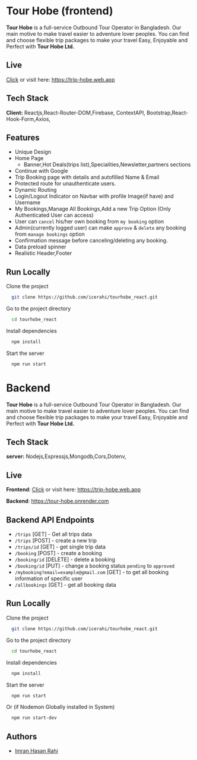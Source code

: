 
# Tour Hobe (frontend)

**Tour Hobe** is a full-service Outbound Tour Operator in Bangladesh. Our main motive to make travel easier to adventure lover peoples.
You can find and choose flexible trip packages to make your travel Easy, Enjoyable and Perfect with **Tour Hobe Ltd.**

## Live

[Click](https://trip-hobe.web.app) or visit here: https://trip-hobe.web.app

  
## Tech Stack

**Client:** Reactjs,React-Router-DOM,Firebase, ContextAPI, Bootstrap,React-Hook-Form,Axios,


  
## Features

- Unique Design
- Home Page 
    - Banner,Hot Deals(trips list),Specialities,Newsletter,partners sections
- Continue with Google
- Trip Booking page with details and autofilled Name & Email
- Protected route for unauthenticate users.
- Dynamic Routing
- Login/Logout Indicator on Navbar with profile Image(if have) and Username
- My Bookings,Manage All Bookings,Add a new Trip Option (Only Authenticated User can access)
- User can `cancel` his/her own booking from `my booking` option
- Admin(currently logged user) can make `approve` & `delete` any booking from `manage bookings` option
- Confirmation message before canceling/deleting any booking.
- Data preload spinner
- Realistic Header,Footer
## Run Locally

Clone the project

```bash
  git clone https://github.com/icerahi/tourhobe_react.git 
```

Go to the project directory

```bash
  cd tourhobe_react 
```

Install dependencies

```bash
  npm install
```

Start the server

```bash
  npm run start
```

# Backend

**Tour Hobe** is a full-service Outbound Tour Operator in Bangladesh. Our main motive to make travel easier to adventure lover peoples.
You can find and choose flexible trip packages to make your travel Easy, Enjoyable and Perfect with **Tour Hobe Ltd.**

## Tech Stack

**server:** Nodejs,Expressjs,Mongodb,Cors,Dotenv,


  
## Live

**Frontend**: [Click](https://trip-hobe.web.app) or visit here: https://trip-hobe.web.app

**Backend**: https://tour-hobe.onrender.com
## Backend API Endpoints

- `/trips` [GET] - Get all trips data
- `/trips` [POST] - create a new trip
- `/trips/id` [GET] - get single trip data
- `/booking` [POST] - create a booking
- `/booking/id` [DELETE] - delete a booking 
- `/booking/id` [PUT] - change a booking status `pending` to `approved`
- `/mybooking?email=example@gmail.com` [GET] - to get all booking information of specific user
- `/allbookings` [GET] - get all booking data
 
## Run Locally

Clone the project

```bash
  git clone https://github.com/icerahi/tourhobe_react.git
```

Go to the project directory

```bash
  cd tourhobe_react 
```

Install dependencies

```bash
  npm install
```

Start the server

```bash
  npm run start
```
Or (if Nodemon Globally installed in System)
```bash
  npm run start-dev
```

  
## Authors

- [Imran Hasan Rahi](https://fb.com/icerahi)

  

  